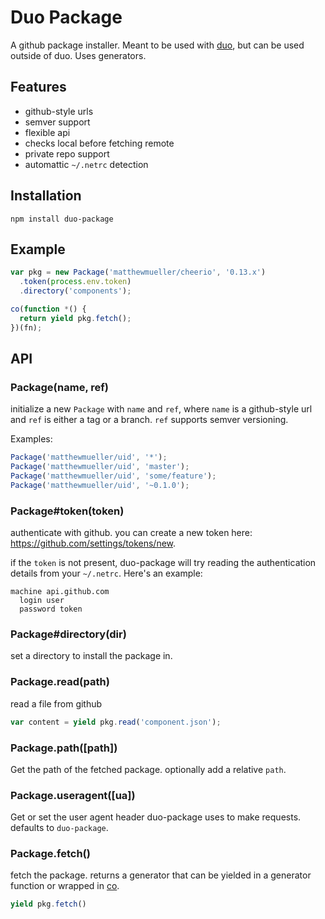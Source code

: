# Duo Package

A github package installer. Meant to be used with [duo](http://github.com/duojs/duo), but can be used outside of duo. Uses generators.

## Features

- github-style urls
- semver support
- flexible api
- checks local before fetching remote
- private repo support
- automattic `~/.netrc` detection

## Installation

```
npm install duo-package
```

## Example

```js
var pkg = new Package('matthewmueller/cheerio', '0.13.x')
  .token(process.env.token)
  .directory('components');

co(function *() {
  return yield pkg.fetch();
})(fn);

```

## API

### Package(name, ref)

initialize a new `Package` with `name` and `ref`, where `name` is a github-style url and `ref` is either a tag or a branch. `ref` supports semver versioning.

Examples:

```js
Package('matthewmueller/uid', '*');
Package('matthewmueller/uid', 'master');
Package('matthewmueller/uid', 'some/feature');
Package('matthewmueller/uid', '~0.1.0');
```

### Package#token(token)

authenticate with github. you can create a new token here: https://github.com/settings/tokens/new.

if the `token` is not present, duo-package will try reading the authentication details from your `~/.netrc`. Here's an example:

```
machine api.github.com
  login user
  password token
```

### Package#directory(dir)

set a directory to install the package in.

### Package.read(path)

read a file from github

```js
var content = yield pkg.read('component.json');
```

### Package.path([path])

Get the path of the fetched package. optionally add a relative `path`.

### Package.useragent([ua])

Get or set the user agent header duo-package uses to make requests. defaults to `duo-package`.

### Package.fetch()

fetch the package. returns a generator that can be yielded in a generator function or wrapped in [co](http://github.com/visionmedia/co).

```js
yield pkg.fetch()
```
